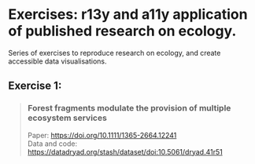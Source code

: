 # Exercises: r13y and a11y application of published research on ecology.

Series of exercises to reproduce research on ecology, and create accessible data visualisations.

## Exercise 1:
> ### Forest fragments modulate the provision of multiple ecosystem services <br>
> Paper: <https://doi.org/10.1111/1365-2664.12241> <br>
> Data and code: <https://datadryad.org/stash/dataset/doi:10.5061/dryad.41r51>
